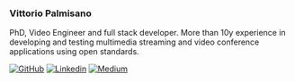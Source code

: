 ### Vittorio Palmisano
PhD, Video Engineer and full stack developer. More than 10y experience in developing and testing multimedia streaming and video conference applications using open standards.

[![GitHub](https://img.shields.io/github/followers/vpalmisano?label=follow&style=social&cacheSeconds=86400)](https://github.com/vpalmisano)
[![Linkedin](https://img.shields.io/badge/-Linkedin-blue?style=flat-square&logo=Linkedin&logoColor=white&link=https://www.linkedin.com/in/vpalmisano&cacheSeconds=864000)](https://www.linkedin.com/in/vpalmisano)
[![Medium](https://img.shields.io/badge/-Medium-lightgrey?style=flat-square&logo=medium&logoColor=black&link=https://medium/@vpalmisano&cacheSeconds=864000)](https://medium.com/@vpalmisano)
